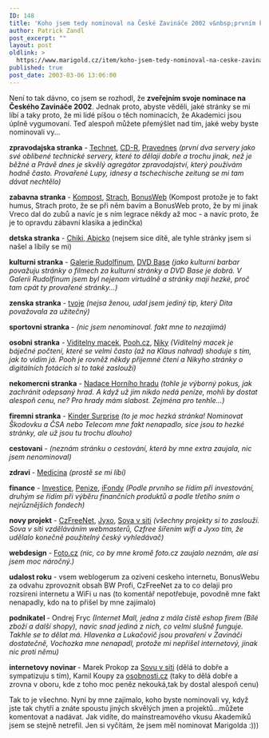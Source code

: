 ```yaml
---
ID: 148
title: 'Koho jsem tedy nominoval na České Zavináče 2002 v&nbsp;prvním kole?'
author: Patrick Zandl
post_excerpt: ""
layout: post
oldlink: >
  https://www.marigold.cz/item/koho-jsem-tedy-nominoval-na-ceske-zavinace-2002-v-prvnim-kole
published: true
post_date: 2003-03-06 13:06:00
---
```

<p>
Není to tak dávno, co jsem se rozhodl, že <STRONG>zveřejním svoje nominace na Českého Zavináče 2002</STRONG>. Jednak proto, abyste věděli, jaké stránky se mi líbí a taky proto, že mi lidé píšou o těch nominacích, že Akademici jsou úplně vygumovaní. Teď alespoň můžete přemýšlet nad tím, jaké weby byste nominovali vy...</p>

<p>
<STRONG>zpravodajska stranka</STRONG> - <A href="http://www.technet.cz/">Technet</A>, <A href="http://www.cdr.cz/">CD-R</A>, <A href="http://www.pravednes.cz/">Pravednes</A> <I>(první dva servery jako své oblibené technické servery, které to dělají dobře a trochu jinak, než je běžné a Právě dnes je skvělý agregátor zpravodajství, který používám hodně často. Provařené Lupy, idnesy a tschechische zeitung se mi tam dávat nechtělo)</I> </p>

<p>
<STRONG>zabavna stranka</STRONG> - <A href="http://www.kompost.cz/">Kompost</A>, <A href="http://www.strach.cz/">Strach</A>, <A href="http://www.bonusweb.cz/">BonusWeb</A> (Kompost protože je to fakt humus, Strach proto, že se při něm bavím a BonusWeb proto, že by mi jinak Vreco dal do zubů a navíc je s ním legrace někdy až moc - a navíc proto, že je to opravdu zábavní klasika a jedinčka) </p>

<p>
<STRONG>detska stranka</STRONG> - <A href="http://www.chiki.cz/">Chiki</A>,<A href="http://www.abicko.cz/"> Abicko</A> (nejsem sice dítě, ale tyhle stránky jsem si našel a líbily se mi) </p>

<p>
<STRONG>kulturni stranka</STRONG> - <A href="http://http://www.galerierudolfinum.cz/cs">Galerie Rudolfinum</A>, <A href="http://www.dvdbase.cz/">DVD Base</A> <I>(jako kulturní barbar považuju stránky o filmech za kulturní stránky a DVD Base je dobrá. V Galerii Rudolfinum jsem byl nejenom virtuálně a stránky mají hezké, proč tam cpát ty provařené stránky...)</I> </p>

<p>
<STRONG>zenska stranka</STRONG> - <A href="http://www.tvoje.cz/">tvoje</A> <I>(nejsa ženou, udal jsem jediný tip, který Dita považovala za užitečný)</I> </p>

<p>
<STRONG>sportovni stranka</STRONG> - <I>(nic jsem nenominoval. fakt mne to nezajímá)</I> </p>

<p>
<STRONG>osobni stranka</STRONG> - <A href="http://www.viditelnymacek.cz/">Viditelny macek</A>, <A href="http://www.pooh.cz/">Pooh.cz</A>, <A href="http://niky.continue.cz/">Niky</A> <I>(Viditelný macek je báječné počtení, které se velmi často (až na Klaus nahrad) shoduje s tím, jak to vidím já. Pooh je rovněž někdy příjemné čtení a Nikyho stránky o digitálních fotácích si to také zaslouží)</I> </p>

<p>
<STRONG>nekomercni stranka</STRONG> - <A href="http://http://www.sweb.cz/hornihrad/">Nadace Horního hradu</A> <I>(tohle je výborný pokus, jak zachránit odepsaný hrad. A když už jim nikdo nedá peníze, mohli by dostat alespoň cenu, ne? Pro hrady mám slabost. Zejména pro tenhle...)</I> </p>

<p>
<STRONG>firemni stranka</STRONG> - <A href="http://http://www.kinder.cz">Kinder Surprise</A> <I>(to je moc hezká stránka! Nominovat Škodovku a ČSA nebo Telecom mne fakt nenapadlo, sice jsou to hezké stránky, ale už jsou tu trochu dlouho)</I> </p>

<p>
<STRONG>cestovani</STRONG> - <I>(neznám stránku o cestování, která by mne extra zaujala, nic jsem nenominoval)</I> </p>

<p>
<STRONG>zdravi </STRONG>- <A href="http://http://www.medicina.cz/">Medicina</A> <I>(prostě se mi líbí)</I> </p>

<p>
<STRONG>finance</STRONG> - <A href="http://www.investice.cz/">Investice</A>, <A href="http://www.penize.cz/">Penize</A>, <A href="http://www.ifondy.cz/">iFondy</A> <I>(Podle prvního se řídím při investování, druhým se řídím při výběru finančních produktů a podle třetího sním o nejrůznějších fondech)</I> </p>

<p>
<STRONG>novy projekt</STRONG> - <A href="http://www.czfree.net/">CzFreeNet</A>, <A href="http://www.jyxo.cz/">Jyxo</A>, <A href="http://www.sovavsiti.cz">Sova v siti</A> <I>(všechny projekty si to zaslouží. Sova v síti vzděláváním webmasterů, Czfree šířením wifi a Jyxo tím, že udělalo konečně použitelný český vyhledávač)</I> </p>

<p>
<STRONG>webdesign</STRONG> - <A href="http://www.foto.cz/">Foto.cz</A> <I>(nic, co by mne kromě foto.cz zaujalo neznám, ale asi jsem moc náročný.)</I> </p>

<p>
<STRONG>udalost roku</STRONG> - vsem weblogerum za oziveni ceskeho internetu, BonusWebu za odvahu zprovoznit obsah BW Profi, CzFreeNet za to co delaji pro rozsireni internetu a WiFi u nas (to komentář nepotřebuje, povodně mne fakt nenapadly, kdo na to přišel by mne zajímalo) </p>

<p>
<STRONG>podnikatel </STRONG>- Ondrej Fryc <I>(Internet Mall, jedna z mála čistě eshop firem (Bílé zboží a další shopy), navíc snad jediná z nich, co velmi slušně funguje. Takhle se to dělat má. Hlavenka a Lukačovič jsou provaření v Zavináči dostatečně, Vochozka mne nenapadl, protože mi nepřišel internetový, jinak nic proti němu)</I> </p>

<p>
<STRONG>internetovy novinar </STRONG>- Marek Prokop za <A href="http://www.sovavsiti.cz">Sovu v siti</A> (dělá to dobře a sympatizuju s tím), Kamil Koupy za <A href="http://www.osobnosti.cz/">osobnosti.cz</A> (taky to dělá dobře a zrovna v oboru, kde z toho moc peněz nekouká,tak by dostal alespoň cenu) </p>

<p>
Tak to je všechno. Nyní by mne zajímalo, koho byste nominovali vy, když jste tak chytří a znáte spoustu jiných skvělých jmen a projektů...můžete komentovat a nadávat. Jak vidíte, do mainstreamového vkusu Akademiků jsem se stejně netrefil. Jen si vyčítám, že jsem měl nominovat Marigolda :)))</p>
